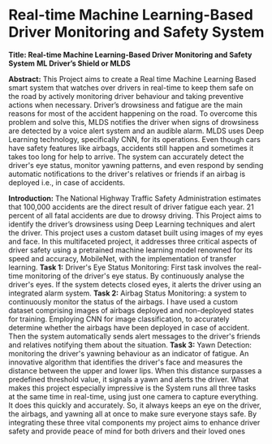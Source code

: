 # Real-time Machine Learning-Based Driver Monitoring and Safety System

**Title: Real-time Machine Learning-Based Driver Monitoring and Safety System**
**ML Driver’s Shield or MLDS**

**Abstract:** This Project aims to create a Real time Machine Learning Based smart system that watches over drivers in real-time to keep them safe on the road by actively monitoring driver behaviour and taking preventive actions when necessary. Driver’s drowsiness and fatigue are the main reasons for most of the accident happening on the road. To overcome this problem and solve this, MLDS notifies the driver when signs of drowsiness are detected by a voice alert system and an audible alarm. MLDS uses Deep Learning technology, specifically CNN, for its operations. Even though cars have safety features like airbags, accidents still happen and sometimes it takes too long for help to arrive. The system can accurately detect the driver's eye status, monitor yawning patterns, and even respond by sending automatic notifications to the driver's relatives or friends if an airbag is deployed i.e., in case of accidents.  


**Introduction:** The National Highway Traffic Safety Administration estimates that 100,000 accidents are the direct result of driver fatigue each year. 21 percent of all fatal accidents are due to drowsy driving. This Project aims to identify the driver’s drowsiness using Deep Learning techniques and alert the driver. This project uses a custom dataset built using images of my eyes and face. In this multifaceted project, it addresses three critical aspects of driver safety using a pretrained machine learning model renowned for its speed and accuracy, MobileNet, with the implementation of transfer learning. **Task 1:** Driver's Eye Status Monitoring: First task involves the real-time monitoring of the driver's eye status. By continuously analyse the driver's eyes. If the system detects closed eyes, it alerts the driver using an integrated alarm system. **Task 2:** Airbag Status Monitoring: a system to continuously monitor the status of the airbags. I have used a custom dataset comprising images of airbags deployed and non-deployed states for training. Employing CNN for image classification, to accurately determine whether the airbags have been deployed in case of accident. Then the system automatically sends alert messages to the driver's friends and relatives notifying them about the situation. **Task 3:** Yawn Detection: monitoring the driver's yawning behaviour as an indicator of fatigue. An innovative algorithm that identifies the driver's face and measures the distance between the upper and lower lips. When this distance surpasses a predefined threshold value, it signals a yawn and alerts the driver. What makes this project especially impressive is the System runs all three tasks at the same time in real-time, using just one camera to capture everything. It does this quickly and accurately. So, it always keeps an eye on the driver, the airbags, and yawning all at once to make sure everyone stays safe. By integrating these three vital components my project aims to enhance driver safety and provide peace of mind for both drivers and their loved ones
